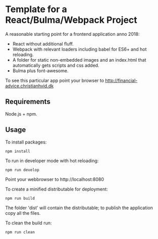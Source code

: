 # Template for a React/Bulma/Webpack Project

A reasonable starting point for a frontend application anno 2018:

- React without additional fluff.
- Webpack with relevant loaders including babel for ES6+ and hot reloading.
- A folder for static non-embedded images and an index.html that automatically gets scripts and css added.
- Bulma plus font-awesome.

To see this particular app point your browser to http://financial-advice.christianhvid.dk

## Requirements

Node.js + npm.

## Usage

To install packages:

```
npm install
```

To run in developer mode with hot reloading:

```
npm run develop
```

Point your webbrowser to http://localhost:8080

To create a minified distributable for deployment:

```
npm run build
```

The folder 'dist' will contain the distributable; to publish the application copy all the files.

To clean the build run:

```
npm run clean
```
